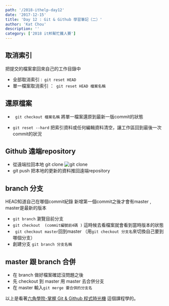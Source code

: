 ```yaml
---
path: '/2018-ithelp-day12'
date: '2017-12-15'
title: 'Day 12 : Git & Github 學習筆記（二）'
author: 'Kat Chou'
description: ''
category: ['2018 it邦幫忙鐵人賽']
---
```


## 取消索引
把提交的檔案拿回來自己的工作目錄中
*  全部取消索引 :``` git reset HEAD```
*  單一檔案取消索引 ：``` git reset HEAD 檔案名稱```

## 還原檔案
* ``` git checkout 檔案名稱```
將單一檔案還原到最新一版commit的狀態

* ```git reset --hard```
把索引資料或任何編輯資料清空，讓工作區回到最後一次commit的狀況

## Github 遠端repository
*  從遠端拉回本地  git clone 
![git clone](https://upload-images.jianshu.io/upload_images/4119783-c85dd393d053ff74.png?imageMogr2/auto-orient/strip%7CimageView2/2/w/1240)
*  git push 把本地的更新的資料推回遠端repository

## branch 分支
HEAD知道自己在哪個commit紀錄
新增第一個commit之後才會有master , master是最新的版本
*  ```git branch``` 瀏覽目前分支
*   ```git checkout  (commit編號前4碼 )```
這時候去看檔案就會看到當時版本的狀態
* ```  git checkout master ```回到master
（用```git checkout 分支名```來切換自己要到哪個分支）
*   創建分支 ```git branch 分支名稱```

## master 跟 branch 合併
*  在 branch 做好檔案確認沒問題之後
*  先 checkout 到 master 用 master 去合併分支
*  在 master 輸入```git merge 要合併的分支名```



以上是看著[六角學院-掌握 Git & Github 程式時光機](https://www.udemy.com/learninggit/learn/v4/content) 這個課程學的。
